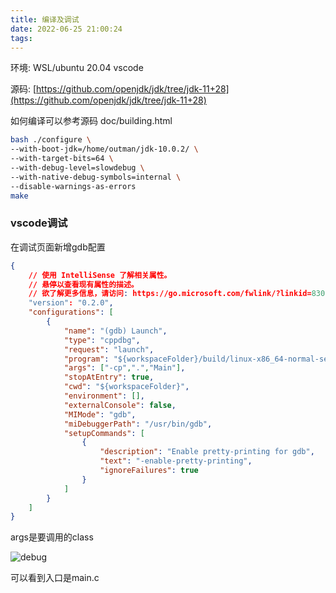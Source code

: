 ```yaml
---
title: 编译及调试
date: 2022-06-25 21:00:24
tags:
---
```

环境:
WSL/ubuntu 20.04
vscode

源码: [https://github.com/openjdk/jdk/tree/jdk-11+28](https://github.com/openjdk/jdk/tree/jdk-11+28)

如何编译可以参考源码 doc/building.html

```bash
bash ./configure \
--with-boot-jdk=/home/outman/jdk-10.0.2/ \
--with-target-bits=64 \
--with-debug-level=slowdebug \
--with-native-debug-symbols=internal \
--disable-warnings-as-errors
make
```

### vscode调试

在调试页面新增gdb配置

```json
{
    // 使用 IntelliSense 了解相关属性。 
    // 悬停以查看现有属性的描述。
    // 欲了解更多信息，请访问: https://go.microsoft.com/fwlink/?linkid=830387
    "version": "0.2.0",
    "configurations": [
        {
            "name": "(gdb) Launch",
            "type": "cppdbg",
            "request": "launch",
            "program": "${workspaceFolder}/build/linux-x86_64-normal-server-slowdebug/jdk/bin/java",
            "args": ["-cp",".","Main"],
            "stopAtEntry": true,
            "cwd": "${workspaceFolder}",
            "environment": [],
            "externalConsole": false,
            "MIMode": "gdb",
            "miDebuggerPath": "/usr/bin/gdb",
            "setupCommands": [
                {
                    "description": "Enable pretty-printing for gdb",
                    "text": "-enable-pretty-printing",
                    "ignoreFailures": true
                }
            ]
        }
    ]
}
```

args是要调用的class

![debug](assets/debug.png)

可以看到入口是main.c